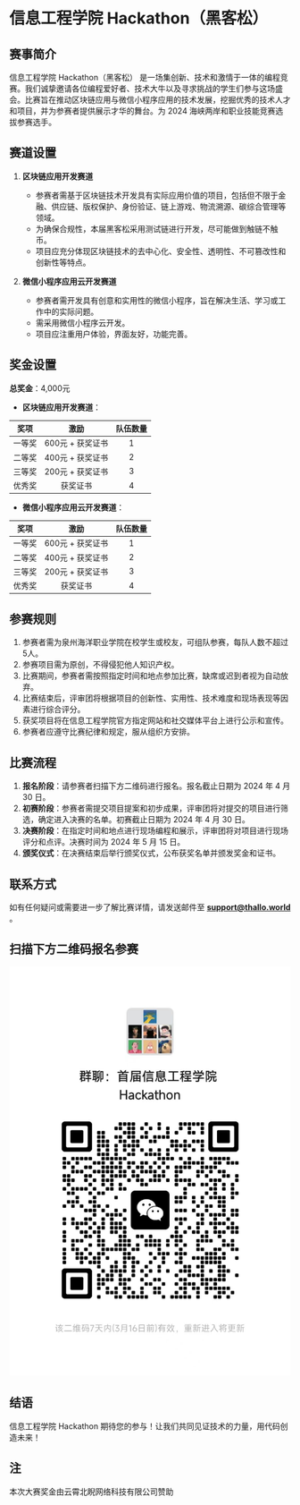 # 信息工程学院 Hackathon（黑客松）

## 赛事简介

信息工程学院 Hackathon（黑客松） 是一场集创新、技术和激情于一体的编程竞赛。我们诚挚邀请各位编程爱好者、技术大牛以及寻求挑战的学生们参与这场盛会。比赛旨在推动区块链应用与微信小程序应用的技术发展，挖掘优秀的技术人才和项目，并为参赛者提供展示才华的舞台。为 2024 海峡两岸和职业技能竞赛选拔参赛选手。

## 赛道设置

1. **区块链应用开发赛道**

	* 参赛者需基于区块链技术开发具有实际应用价值的项目，包括但不限于金融、供应链、版权保护、身份验证、链上游戏、物流溯源、碳综合管理等领域。
    * 为确保合规性，本届黑客松采用测试链进行开发，尽可能做到触链不触币。
	* 项目应充分体现区块链技术的去中心化、安全性、透明性、不可篡改性和创新性等特点。

2. **微信小程序应用云开发赛道**

	* 参赛者需开发具有创意和实用性的微信小程序，旨在解决生活、学习或工作中的实际问题。
    * 需采用微信小程序云开发。
	* 项目应注重用户体验，界面友好，功能完善。

## 奖金设置


**总奖金**：4,000元

* **区块链应用开发赛道**：

|奖项|激励|队伍数量|
|:--:|:--:|:--:|
|一等奖|600元 + 获奖证书|1|
|二等奖|400元 + 获奖证书|2|
|三等奖|200元 + 获奖证书|3|
|优秀奖|获奖证书|4|

* **微信小程序应用云开发赛道**：

|奖项|激励|队伍数量|
|:--:|:--:|:--:|
|一等奖|600元 + 获奖证书|1|
|二等奖|400元 + 获奖证书|2|
|三等奖|200元 + 获奖证书|3|
|优秀奖|获奖证书|4|

## 参赛规则

1. 参赛者需为泉州海洋职业学院在校学生或校友，可组队参赛，每队人数不超过5人。
2. 参赛项目需为原创，不得侵犯他人知识产权。
3. 比赛期间，参赛者需按照指定时间和地点参加比赛，缺席或迟到者视为自动放弃。
4. 比赛结束后，评审团将根据项目的创新性、实用性、技术难度和现场表现等因素进行综合评分。
5. 获奖项目将在信息工程学院官方指定网站和社交媒体平台上进行公示和宣传。
6. 参赛者应遵守比赛纪律和规定，服从组织方安排。

## 比赛流程

1. **报名阶段**：请参赛者扫描下方二维码进行报名。报名截止日期为 2024 年 4 月 30 日。
2. **初赛阶段**：参赛者需提交项目提案和初步成果，评审团将对提交的项目进行筛选，确定进入决赛的名单。初赛截止日期为 2024 年 4 月 30 日。
3. **决赛阶段**：在指定时间和地点进行现场编程和展示，评审团将对项目进行现场评分和点评。决赛时间为 2024 年 5 月 15 日。
4. **颁奖仪式**：在决赛结束后举行颁奖仪式，公布获奖名单并颁发奖金和证书。

## 联系方式

如有任何疑问或需要进一步了解比赛详情，请发送邮件至 **support@thallo.world** 。

## 扫描下方二维码报名参赛

<img src="./image/WeXin_Group.jpg">

## 结语

信息工程学院 Hackathon 期待您的参与！让我们共同见证技术的力量，用代码创造未来！

## 注

本次大赛奖金由云霄北睨网络科技有限公司赞助